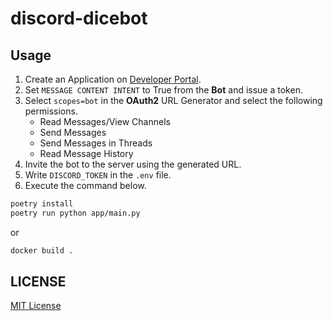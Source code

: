 # discord-dicebot

## Usage

1. Create an Application on [Developer Portal](https://discord.com/developers/applications).
1. Set `MESSAGE CONTENT INTENT` to True from the **Bot** and issue a token.
1. Select `scopes=bot` in the **OAuth2** URL Generator and select the following permissions.
    - Read Messages/View Channels
    - Send Messages
    - Send Messages in Threads
    - Read Message History
1. Invite the bot to the server using the generated URL.
1. Write `DISCORD_TOKEN` in the `.env` file.
1. Execute the command below.

```bash
poetry install
poetry run python app/main.py
```

or

```bash
docker build .
```

## LICENSE

[MIT License](https://github.com/tksnnx/discord-dicebot/blob/main/LICENSE)